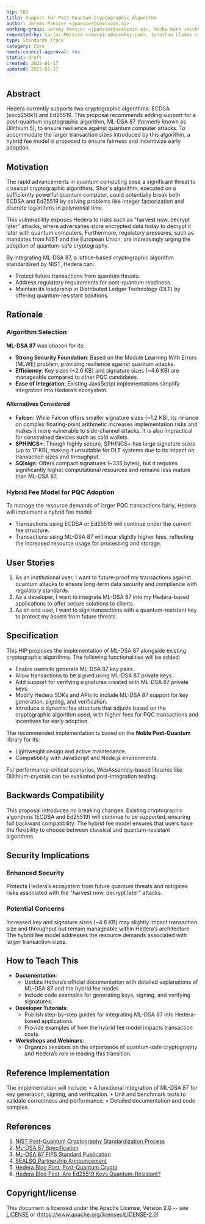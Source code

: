 ```yaml
---
hip: TBD
title: Support for Post-Quantum Cryptographic Algorithm
author: Jeremy Pansier <jpansier@sealcoin.ai>
working-group: Jeremy Pansier <jpansier@sealcoin.ai>, Micha Roon <micha.roon@hashgraph-group.com>, Nascimo Madieta <nmadieta@sealsq.com>
requested-by: Carlos Moreira <cmoreira@wisekey.com>, Jonathan Llamas <jllamas@sealcoin.ai>
type: Standards Track
category: Core
needs-council-approval: Yes
status: Draft
created: 2025-01-17
updated: 2025-01-17
---
```


## Abstract
Hedera currently supports two cryptographic algorithms: ECDSA (secp256k1) and Ed25519. This proposal recommends adding support for a post-quantum cryptographic algorithm, ML-DSA 87 (formerly known as Dilithium 5), to ensure resilience against quantum computer attacks. To accommodate the larger transaction sizes introduced by this algorithm, a hybrid fee model is proposed to ensure fairness and incentivize early adoption.

## Motivation
The rapid advancements in quantum computing pose a significant threat to classical cryptographic algorithms. Shor's algorithm, executed on a sufficiently powerful quantum computer, could potentially break both ECDSA and Ed25519 by solving problems like integer factorization and discrete logarithms in polynomial time.

This vulnerability exposes Hedera to risks such as "harvest now, decrypt later" attacks, where adversaries store encrypted data today to decrypt it later with quantum computers. Furthermore, regulatory pressures, such as mandates from NIST and the European Union, are increasingly urging the adoption of quantum-safe cryptography.

By integrating ML-DSA 87, a lattice-based cryptographic algorithm standardized by NIST, Hedera can:
- Protect future transactions from quantum threats.
- Address regulatory requirements for post-quantum readiness.
- Maintain its leadership in Distributed Ledger Technology (DLT) by offering quantum-resistant solutions.

## Rationale
### Algorithm Selection
**ML-DSA 87** was chosen for its:
- **Strong Security Foundation**: Based on the Module Learning With Errors (MLWE) problem, providing resilience against quantum attacks.
- **Efficiency**: Key sizes (~2.6 KB) and signature sizes (~4.6 KB) are manageable compared to other PQC candidates.
- **Ease of Integration**: Existing JavaScript implementations simplify integration into Hedera’s ecosystem.

#### Alternatives Considered
- **Falcon**: While Falcon offers smaller signature sizes (~1.2 KB), its reliance on complex floating-point arithmetic increases implementation risks and makes it more vulnerable to side-channel attacks. It is also impractical for constrained devices such as cold wallets.
- **SPHINCS+**: Though highly secure, SPHINCS+ has large signature sizes (up to 17 KB), making it unsuitable for DLT systems due to its impact on transaction sizes and throughput.
- **SQIsign**: Offers compact signatures (~335 bytes), but it requires significantly higher computational resources and remains less mature than ML-DSA 87.

### Hybrid Fee Model for PQC Adoption
To manage the resource demands of larger PQC transactions fairly, Hedera will implement a hybrid fee model:
- Transactions using ECDSA or Ed25519 will continue under the current fee structure.
- Transactions using ML-DSA 87 will incur slightly higher fees, reflecting the increased resource usage for processing and storage.

## User Stories
1. As an institutional user, I want to future-proof my transactions against quantum attacks to ensure long-term data security and compliance with regulatory standards.
2. As a developer, I want to integrate ML-DSA 87 into my Hedera-based applications to offer secure solutions to clients.
3. As an end user, I want to sign transactions with a quantum-resistant key to protect my assets from future threats.

## Specification
This HIP proposes the implementation of ML-DSA 87 alongside existing cryptographic algorithms. The following functionalities will be added:
- Enable users to generate ML-DSA 87 key pairs.
- Allow transactions to be signed using ML-DSA 87 private keys.
- Add support for verifying signatures created with ML-DSA 87 private keys.
- Modify Hedera SDKs and APIs to include ML-DSA 87 support for key generation, signing, and verification.
- Introduce a dynamic fee structure that adjusts based on the cryptographic algorithm used, with higher fees for PQC transactions and incentives for early adoption.

The recommended implementation is based on the **Noble Post-Quantum** library for its:
- Lightweight design and active maintenance.
- Compatibility with JavaScript and Node.js environments.

For performance-critical scenarios, WebAssembly-based libraries like Dilithium-crystals can be evaluated post-integration testing.

## Backwards Compatibility
This proposal introduces no breaking changes. Existing cryptographic algorithms (ECDSA and Ed25519) will continue to be supported, ensuring full backward compatibility. The hybrid fee model ensures that users have the flexibility to choose between classical and quantum-resistant algorithms.

## Security Implications
### Enhanced Security
Protects Hedera’s ecosystem from future quantum threats and mitigates risks associated with the "harvest now, decrypt later" attacks.

### Potential Concerns
Increased key and signature sizes (~4.6 KB) may slightly impact transaction size and throughput but remain manageable within Hedera’s architecture. The hybrid fee model addresses the resource demands associated with larger transaction sizes.

## How to Teach This
- **Documentation**:
    - Update Hedera’s official documentation with detailed explanations of ML-DSA 87 and the hybrid fee model.
    - Include code examples for generating keys, signing, and verifying signatures.
- **Developer Tutorials**:
    - Publish step-by-step guides for integrating ML-DSA 87 into Hedera-based applications.
    - Provide examples of how the hybrid fee model impacts transaction costs.
- **Workshops and Webinars**:
    - Organize sessions on the importance of quantum-safe cryptography and Hedera’s role in leading this transition.

## Reference Implementation
The implementation will include:
•	A functional integration of ML-DSA 87 for key generation, signing, and verification.
•	Unit and benchmark tests to validate correctness and performance.
•	Detailed documentation and code samples.

## References
1. [NIST Post-Quantum Cryptography Standardization Process](https://csrc.nist.gov/Projects/post-quantum-cryptography)
2. [ML-DSA 87 Specification](https://pq-crystals.org/dilithium/data/dilithium-specification-round3-20210208.pdf)
3. [ML-DSA 87 FIPS Standard Publication](https://nvlpubs.nist.gov/nistpubs/FIPS/NIST.FIPS.204.pdf)
4. [SEALSQ Partnership Announcement](https://www.sealsq.com/investors/news-releases/sealsq-partnering-with-hedera-in-the-next-generation-of-post-quantum-semiconductors)
5. [Hedera Blog Post: Post-Quantum Crypto](https://hedera.com/blog/post-quantum-crypto)
6. [Hedera Blog Post: Are Ed25519 Keys Quantum-Resistant?](https://hedera.com/blog/are-ed25519-keys-quantum-resistant-exploring-the-future-of-cryptography)

## Copyright/license
This document is licensed under the Apache License, Version 2.0 --
see [LICENSE](../LICENSE) or (https://www.apache.org/licenses/LICENSE-2.0)
